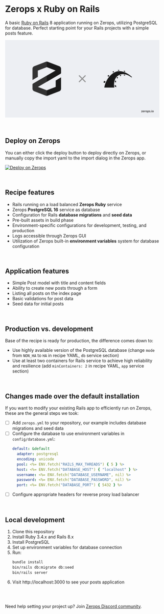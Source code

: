 # Zerops x Ruby on Rails 

A basic [Ruby on Rails](https://rubyonrails.org/) 8 application running on Zerops, utilizing PostgreSQL for database. Perfect starting point for your Rails projects with a simple posts feature.

![rails](https://github.com/zeropsio/recipe-shared-assets/blob/main/covers/svg/cover-ror.svg)

<br/>

## Deploy on Zerops
You can either click the deploy button to deploy directly on Zerops, or manually copy the import yaml to the import dialog in the Zerops app.

[![Deploy on Zerops](https://github.com/zeropsio/recipe-shared-assets/blob/main/deploy-button/green/deploy-button.svg)](https://app.zerops.io/recipe/rails)

<br/>

## Recipe features

- Rails running on a load balanced **Zerops Ruby** service
- Zerops **PostgreSQL 16** service as database
- Configuration for Rails **database migrations** and **seed data**
- Pre-built assets in build phase
- Environment-specific configurations for development, testing, and production
- Logs accessible through Zerops GUI
- Utilization of Zerops built-in **environment variables** system for database configuration

<br/>

## Application features

- Simple Post model with title and content fields
- Ability to create new posts through a form
- Listing all posts on the index page
- Basic validations for post data
- Seed data for initial posts

<br/>

## Production vs. development

Base of the recipe is ready for production, the difference comes down to:

- Use highly available version of the PostgreSQL database (change `mode` from `NON_HA` to `HA` in recipe YAML, `db` service section)
- Use at least two containers for Rails service to achieve high reliability and resilience (add `minContainers: 2` in recipe YAML, `app` service section)

<br/>

## Changes made over the default installation

If you want to modify your existing Rails app to efficiently run on Zerops, these are the general steps we took:

- [ ] Add `zerops.yml` to your repository, our example includes database migrations and seed data
- [ ] Configure the database to use environment variables in `config/database.yml`:
  ```yaml
  default: &default
    adapter: postgresql
    encoding: unicode
    pool: <%= ENV.fetch("RAILS_MAX_THREADS") { 5 } %>
    host: <%= ENV.fetch("DATABASE_HOST") { "localhost" } %>
    username: <%= ENV.fetch("DATABASE_USERNAME", nil) %>
    password: <%= ENV.fetch("DATABASE_PASSWORD", nil) %>
    port: <%= ENV.fetch("DATABASE_PORT") { 5432 } %>
  ```
- [ ] Configure appropriate headers for reverse proxy load balancer

<br/>

## Local development

1. Clone this repository
2. Install Ruby 3.4.x and Rails 8.x
3. Install PostgreSQL
4. Set up environment variables for database connection
5. Run:
   ```bash
   bundle install
   bin/rails db:migrate db:seed
   bin/rails server
   ```
6. Visit http://localhost:3000 to see your posts application

<br/>
<br/>

Need help setting your project up? Join [Zerops Discord community](https://discord.com/invite/WDvCZ54).